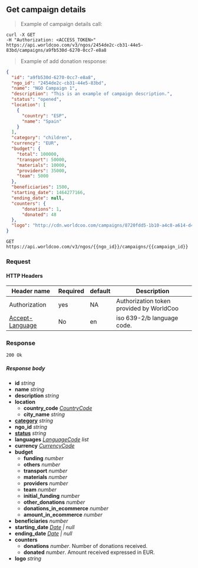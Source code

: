 ## Get campaign details

> Example of campaign details call:

```shell
curl -X GET
-H "Authorization: <ACCESS_TOKEN>"
https://api.worldcoo.com/v3/ngos/2454de2c-cb31-44e5-83bd/campaigns/a9fb530d-6270-0cc7-e8a8
```

> Example of add donation response:

```json
{
  "id": "a9fb530d-6270-0cc7-e8a8",
  "ngo_id": "2454de2c-cb31-44e5-83bd",
  "name": "NGO Campaign 1",
  "description": "This is an example of campaign description.",
  "status": "opened",
  "location": [
    {
      "country": "ESP",
      "name": "Spain"
    }
  ],
  "category": "children",
  "currency": "EUR",
  "budget": {
    "total": 100000,
    "transport": 50000,
    "materials": 10000,
    "providers": 35000,
    "team": 5000
  },
  "beneficiaries": 1500,
  "starting_date": 1464277166,
  "ending_date": null,
  "counters": {
      "donations": 1,
      "donated": 48
  },
  "logo": "http://cdn.worldcoo.com/campaigns/8720fdd5-1b10-a4c8-a614-d437667dcea9/logos/logoexamplengo1.png"
}
```

`GET https://api.worldcoo.com/v3/ngos/{{ngo_id}}/campaigns/{{campaign_id}}`

### Request

#### HTTP Headers

Header name | Required | default | Description
---------- | ------- | ------- | -------
Authorization | yes | NA | Authorization token provided by WorldCoo
[Accept-Language](https://www.w3.org/Protocols/rfc2616/rfc2616-sec14.html#sec14.4) | No | en | iso 639-2/b language code.

### Response

`200 Ok`

##### Response body

- **id** *string*
- **name** *string*
- **description** *string*
- **location**
    - **country_code** *[CountryCode](#country-standar)*
    - **city_name** *string*
- **[category](#campaign-categories)** *string*
- **ngo_id** *string*
- **[status](#campaign-statuses)** *string*
- **languages** *[LanguageCode](#language-standar) list*
- **currency** *[CurrencyCode](#currency-standar)*
- **budget**
    - **funding** *number*
    - **others** *number*
    - **transport** *number*
    - **materials** *number*
    - **providers** *number*
    - **team** *number*
    - **initial_funding** *number*
    - **other_donations** *number*
    - **donations_in_ecommerce** *number*
    - **amount_in_ecommerce** *number*
- **beneficiaries** *number*
- **starting_date** *[Date](#date-standar) | null*
- **ending_date** *[Date](#date-standar) | null*
- **counters**
    - **donations** *number*. Number of donations received.
    - **donated** *number*. Amount received expressed in EUR.
- **logo** *string*
